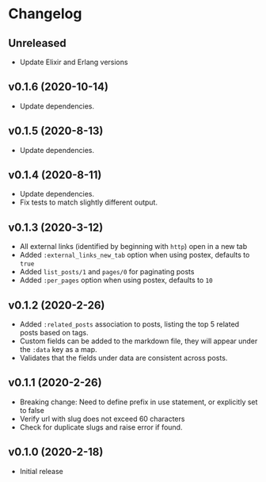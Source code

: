 # Changelog

## Unreleased
- Update Elixir and Erlang versions

## v0.1.6 (2020-10-14)

* Update dependencies.

## v0.1.5 (2020-8-13)

* Update dependencies.

## v0.1.4 (2020-8-11)

* Update dependencies.
* Fix tests to match slightly different output.

## v0.1.3 (2020-3-12)

* All external links (identified by beginning with `http`) open in a new tab
* Added `:external_links_new_tab` option when using postex, defaults to `true`
* Added `list_posts/1` and `pages/0` for paginating posts
* Added `:per_pages` option when using postex, defaults to `10`

## v0.1.2 (2020-2-26)

* Added `:related_posts` association to posts, listing the top 5 related posts based on tags.
* Custom fields can be added to the markdown file, they will appear under the `:data` key as a map.
* Validates that the fields under data are consistent across posts.

## v0.1.1 (2020-2-26)

* Breaking change: Need to define prefix in use statement, or explicitly set to false
* Verify url with slug does not exceed 60 characters
* Check for duplicate slugs and raise error if found.

## v0.1.0 (2020-2-18)

* Initial release
